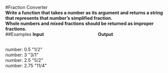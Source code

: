 #Fraction Converter
<br />
**Write a function that takes a number as its argument and returns a string that represents that number’s simplified fraction.
<br />
Whole numbers and mixed fractions should be returned as improper fractions.**
<br />
##Examples
**Input** &nbsp;&nbsp;&nbsp;&nbsp;&nbsp;&nbsp;&nbsp;&nbsp;&nbsp;&nbsp;&nbsp;&nbsp;&nbsp;&nbsp;&nbsp;&nbsp;&nbsp;&nbsp;&nbsp;&nbsp;&nbsp;&nbsp;&nbsp;&nbsp;&nbsp;&nbsp;&nbsp;&nbsp;&nbsp;&nbsp;&nbsp;&nbsp;&nbsp;&nbsp;&nbsp;&nbsp;&nbsp;&nbsp;&nbsp;&nbsp;&nbsp;&nbsp;**Output**

<br />
number:
0.5	"1/2"
<br />
number:
3	"3/1"
<br />
number:
2.5	"5/2"
<br />
number:
2.75	"11/4"
